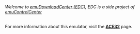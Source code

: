 ###### Welcome to [emuDownloadCenter (EDC)](https://github.com/PhoenixInteractiveNL/emuDownloadCenter/wiki/), EDC is a side project of [emuControlCenter](https://github.com/PhoenixInteractiveNL/emuControlCenter/wiki/)

For more information about this emulator, visit the [**ACE32**](https://github.com/PhoenixInteractiveNL/emuDownloadCenter/wiki/Emulator-ace32#menu) page.
